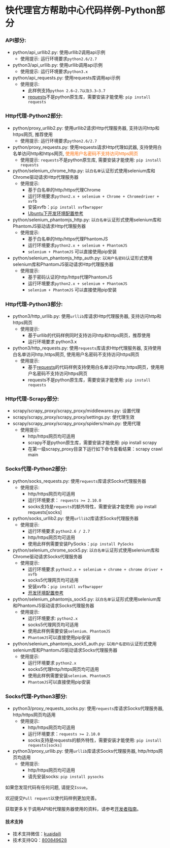 # 快代理官方帮助中心代码样例-Python部分

### API部分:
* python/api_urllib2.py: 使用urllib2调用api示例
	* 使用提示: 运行环境要求`python2.6/2.7`
* python3/api_urllib.py: 使用urllib调用api示例
	* 使用提示: 运行环境要求`python3.x`
* python/api_requests.py: 使用requests库调用api示例
	* 使用提示:
		* 此样例支持`python 2.6—2.7以及3.3—3.7`
		* [requests](http://docs.python-requests.org/zh_CN/latest/)不是python原生库，需要安装才能使用: `pip install requests`

### Http代理-Python2部分:
* python/proxy_urllib2.py: 使用urllib2请求Http代理服务器, 支持访问http和https网页, 推荐使用
	* 使用提示: 运行环境要求`python2.6/2.7`
* python/proxy_requests.py: 使用requests请求Http代理如武器, 支持使用白名单访问http和https网页, <font color="#f96e0c">使用用户名密码不支持访问https网页</font>
	* 使用提示: `requests`不是python原生库, 需要安装才能使用: `pip install requests`
* python/selenium_chrome_http.py: 以`白名单`认证形式使用selenium库和Chrome驱动请求Http代理服务器
	* 使用提示:
		* 基于白名单的http/https代理Chrome
		* 运行环境要求`python2.x + selenium + Chrome + Chromedriver + xvfb`
		* 安装xvfb：`pip install xvfbwrapper`
		* [Ubuntu下开发环境配置参考](https://christopher.su/2015/selenium-chromedriver-ubuntu/)
* python/selenium_phantomjs_http.py: 以`白名单`认证形式使用selenium库和PhantomJS驱动请求Http代理服务器
	* 使用提示:
		* 基于白名单的http/https代理PhantomJS
		* 运行环境要求`python2.x + selenium + PhantomJS`
		* `selenium + PhantomJS` 可以直接使用pip安装
* python/selenium_phantomjs_http_auth.py: 以`用户名密码`认证形式使用selenium库和PhantomJS驱动请求Http代理服务器
	* 使用提示:
		* 基于密码认证的http/https代理PhantomJS
		* 运行环境要求`python2.x + selenium + PhantomJS`
		* `selenium + PhantomJS` 可以直接使用pip安装

### Http代理-Python3部分:
* python3/http_urllib.py: 使用`urllib`库请求Http代理服务器, 支持访问http和https网页
	* 使用提示:
		* 基于urllib的代码样例同时支持访问http和https网页，推荐使用
		* 运行环境要求 python3.x
* python3/http_requests.py: 使用`requests`库请求Http代理服务器, 支持使用白名单访问http,https网页, <font>使用用户名密码不支持访问https网页</font>
	* 使用提示:
		* 基于[requests](http://docs.python-requests.org/zh_CN/latest/)的代码样例支持使用白名单访问http,https网页，使用用户名密码不支持访问https网页
		* requests不是python原生库，需要安装才能使用: `pip install requests`

### Http代理-Scrapy部分:
* scrapy/scrapy_proxy/scrapy_proxy/middlewares.py: 设置代理
* scrapy/scrapy_proxy/scrapy_proxy/settings.py: 使代理生效
* scrapy/scrapy_proxy/scrapy_proxy/spiders/main.py: 使用代理
	* 使用提示:
		* http/https网页均可适用
		* scrapy不是python原生库，需要安装才能使用: pip install scrapy
		* 在第一级scrapy_proxy目录下运行如下命令查看结果：scrapy crawl main

### Socks代理-Python2部分:
* python/socks_requests.py: 使用`requests`库请求Socks代理服务器
	* 使用提示:
		* http/https网页均可适用
		* 运行环境要求： `requests >= 2.10.0`
		* socks支持是`requests`的额外特性，需要安装才能使用: pip install requests[socks]
* python/socks_urllib2.py: 使用`urllib2`库请求Socks代理服务器
	* 使用提示:
		* 运行环境要求 `python2.6 / 2.7`
		* http/https网页均可适用
		* 使用此样例需要安装PySocks：`pip install PySocks`
* python/selenium_chrome_sock5.py: 以`白名单`认证形式使用selenium库和Chrome驱动请求Socks代理服务器
	* 使用提示:
		* 运行环境要求 `python2.x + selenium + chrome + chrome driver + xvfb`
		* socks5代理网页均可适用
		* 安装xvfb：`pip install xvfbwrapper`
		* [开发环境配置参考](https://christopher.su/2015/selenium-chromedriver-ubuntu/)
* python/selenium_phantomjs_sock5.py: 以`白名单`认证形式使用selenium库和PhantomJS驱动请求Socks代理服务器
	* 使用提示:
		* 运行环境要求: `python2.x`
		* socks5代理网页均可适用
		* 使用此样例需要安装`selenium、PhantomJS`
		* `PhantomJS`可以直接使用pip安装
* python/selenium_phantomjs_sock5_auth.py: 以`用户名密码`认证形式使用selenium库和PhantomJS驱动请求Socks代理服务器
	* 使用提示:
		* 运行环境要求 `python2.x`
		* socks5代理http/https网页均可适用
		* 使用此样例需要安装`selenium、PhantomJS`
		* `PhantomJS`可以直接使用pip安装

### Socks代理-Python3部分:
* python3/proxy_requests_socks.py: 使用`requests`库请求Socks代理服务器, http/https网页均适用
	* 使用提示:
		* http/https网页均可适用
		* 运行环境要求：`requests >= 2.10.0`
		* socks支持是requests的额外特性，需要安装才能使用: `pip install requests[socks]`
* python3/proxy_urllib.py: 使用`urllib`库请求Socks代理服务器, http/https网页均适用
	* 使用提示:
		* http/https网页均可适用
		* 请先安装socks: `pip install pysocks`

如果您发现代码有任何问题, 请提交`Issue`。

欢迎提交`Pull request`以使代码样例更加完善。

获取更多关于调用API和代理服务器使用的资料，请参考[开发者指南](https://help.kuaidaili.com/dev/api/)。

#### 技术支持

* 技术支持微信：<a href="https://img.kuaidaili.com/img/service_wx.jpg">kuaidaili</a>
* 技术支持QQ：<a href="http://q.url.cn/CDksXo?_type=wpa&qidian=true">800849628</a>